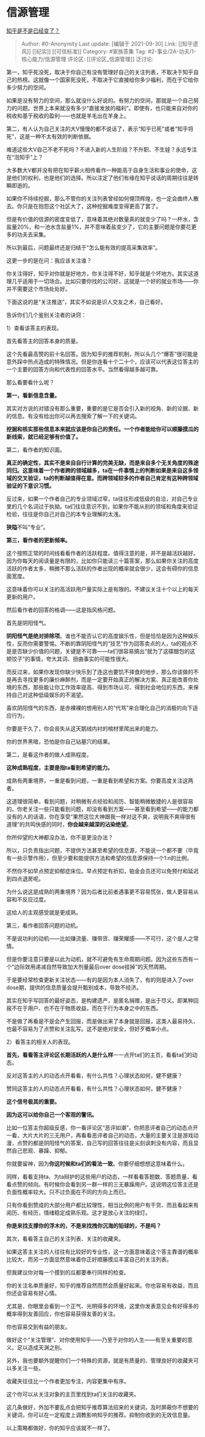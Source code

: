 # 信源管理
[知乎是不是已经变了？](https://www.zhihu.com/question/19666344/answer/823306722)

> Author: #0-Anonymity
> Last update: [编辑于 2021-09-30]
> Link: [[知乎遗风]] [[纪实]] [[可信标准]]
> Category: #家族答集
> Tag: #2-事业/2A-功夫/1-核心能力/信源管理
> 评论区: [[评论区_信源管理]]
> 泛讨论:

第一，知乎死没死，取决于你自己有没有管理好自己的关注列表，不取决于知乎自己的热榜。这就像一个国家死没死，不取决于它直接给你多少福利，而在于它给你多少努力的空间。

如果是没有努力的空间，那么就没什么好说的。有努力的空间，那就是一个自己努力的问题。世界上本来就没有多少“直接发放的福利”。即使有，也只能来自对你的税收和基于税收的盈利——也就是羊毛出在羊身上。

第二，有人认为自己关注的大V慢慢的都不说话了，表示“知乎已死”或者“知乎将死”，这是一种不太有效的判断依据。

难道这些大V自己不老不死吗？不进入新的人生阶段？不升职、不生娃？永远专注在“泡知乎”上？

大多数大V都并没有把在知乎薪火相传看作一种能高于自身生活和事业的使命，这是他们的权利，也是他们的选择。所以注定了他们有缘在知乎说话的周期往往是转瞬即逝的。

如果你不持续挖掘，那么不管你的关注列表曾经如何翎顶辉煌，也一定会曲终人散去。你只是在抱怨这个社区大了，这种挖掘难度变得更高了罢了。

但是有价值的信源的密度变低了，意味着其绝对数量真的就变少了吗？一杯水，含盐量20%，和一池水含盐量1%，并不意味着盐变少了，它的主要问题是你要花更多的功夫去采集。

所以到最后，问题最终还是归结于“怎么能有效的提高采集效率”。

这更一步的是在问：我应该关注谁？

你关注得好，知乎对你就是好地方，你关注得不好，知乎就是个坏地方。其实这道理几乎适用于一切场合。比如只要你找的公司好，这就是一个好的就业市场——你并不需要这个市场处处好。

下面这说的是“关注推送”，其实不如说是识人交友之术，自己看好。

告诉你们几个鉴别关注者的诀窍：

1）查看该答主的表现。

首先看答主的回答本身的质量。

这个先看最高赞的前十名回答。因为知乎的推荐机制，所以头几个“爆答”很可能是意外踩中热点造成的特殊情况。但是你连看十个二十个，应该可以代表这位答主的一个主要的回答方向和代表性的回答水平。当然看得越多越可靠。

那么看要看什么呢？

**第一，看新信息含量。**

其实对方说的对错没有那么重要，重要的是它是否会引入新的视角、新的论据、新的信息。有没有给出你可以再去搜索了解一下的关键词。

**挖掘和核实那些信息本来就应该是你自己的责任。一个作者能给你可以顺藤摸瓜的新线索，就已经足够有价值了。**

第二，看作者的知识面。

**真正的确定性，其实不是来自自行计算的完美无缺，而是来自多个无关角度的殊途同归。这意味着一个作者跨的领域越多，ta在一件事情上的判断如果是来自这多领域的交叉验证，ta的判断越值得在意。而跨领域较多的作者自己肯定有这种跨领域验证的下意识习惯。**

反过来，如果一个作者自己的专业领域过窄，ta往往形成低级的自洽，对自己专业里的几个名词过于执拗。ta们往往意识不到，如果你不能从别的领域和角度来验证检验，往往是你自己对自己的本专业理解的太浅。

**狭隘**不叫“专业”。

**第三，看作者的更新频率。**

这个按照正常的时间线看看作者的活跃程度。值得注意的是，并不是越活跃越好。因为你每天的阅读量是有限的，比如你只能读三十篇答案，那么如果你关注的高度活跃的作者太多，稍微不那么活跃的作者出现的概率就会很少，这会有碍你的信息面宽度。

这意味着你可以关注的高活跃用户量实际上是有限的。不建议关注十个以上的每天更新的用户。

然后看作者的回答的格调——这是指风格问题。

首先是阴阳怪气。

**阴阳怪气是绝对排除项**。谁也不能否认它的高度娱乐性，但是恰恰是因为这种娱乐性，反而你需要警惕。不断的靠阴阳怪气的“技艺”作为回答卖点的人，ta的观点不是是否缺少价值的问题，关键是不可靠——ta们很容易搞出“就为了这碟醋包的这顿饺子”的事情，夸大其词、扭曲事实的可能性很大。

而反过来，如果你发现你缺少快乐到了连这也要饥不择食的地步，那么你该做的不是再去寻找更多的廉价麻醉剂，而是一定要开始真正的解决方案、真正能改善你处境的东西，那些能让你工作效率提高、得到市场认可、得到社会地位的东西，来保持自己对这种低级娱乐的不渴望。

喜欢阴阳怪气的东西，是赤裸裸的想用别人的“代骂”来合理化自己的消极的向下适应行为，

你要是干久了，你会丧失从这天鹅绒内衬的棺材里爬出来的能力。

你的世界黑暗，恐怕是你自己钻墓穴的结果。

第二，是看这作者的做人成熟程度。

**这种成熟程度，主要是指ta看到希望的能力。**

成熟有两重境界，一重是看到问题，一重是看到希望和方案。你要高度关注这两者。

这道理很简单，看到问题，对稍微有点经验和阅历、智能稍微敏捷的人是很容易的。你老关注一些只能看到问题，却没有看到方案——甚至看到希望——的能力都没有的人的话语，你在享受“果然这位大神跟我一样对这不爽，说明我不爽得很有道理”的共鸣快感的同时，**你会越来越深的沾染绝望**。

你所仰望的大神都没办法，你不是更没办法？

所以，只负责指出问题，不提供方法甚至希望的信息源，不能说一个都不要（毕竟有一些示警作用），但至少要和能提供方法和希望的信息源保持一个1:n的比例。

不然你不如早点预定抑郁症床位。早点预定有折扣，铂金会员还可以免预付和延迟到四点退房呢。

为什么说这是成熟的两重境界？因为后者比前者遇事更不容易慌张，做人更容易从容和不反应过度。

这给人的主观感受就是更成熟。

第三，看作者回答问题的动机。

不是说功利的动机——比如赚流量、赚带货、赚荣耀感——不可行，这个是人之常情。

但是你要注意只要是以此为动机，就不可避免有生命周期问题。因为这些东西有一个“边际效用递减自然导致加大剂量最后over dose挂掉”的天然周期。

于是要经常检查更新关注状态——有的是因为本人消失了，有的则是进入了over dose期，提供的信息质量会提升甄别成本，导致不经济。

其实在知乎写回答的最好姿态，是构建遗产，是匿名捐赠，是出于尽义。即某种回报不在于用户、也不在于物质收益，而在于行为本身之中的东西。

不是做了再看是不是会产生回报，而是做出来了本身就是回报，这类人最易持久、也最不容易为了点赞和关注乱写。这不是绝对安全，但好歹概率小点。

2）看答主的相关人的表现。

**首先，看看答主评论区长期活跃的人是什么样**一一点开ta们的主页，看看ta们的动态。

反对这答主的人的动态点开看看，有什么共性？心理状态如何，健不健康？

赞同这答主的人的动态点开看看，有什么共性？心理状态如何，健不健康？

**这个信号极其的重要。**

**因为这可以给你自己一个客观的警讯。**

比如一位答主你超级反感，你一看评论区“恶评如潮”，你把恶评者自己的动态点开一看，大片大片的三无用户，再看看恶评者自己的动态，大量的主要关注是游戏动漫，点赞的都是阴阳怪气的答案，自己写的回答往往是尖刻讽刺没有内容，而且显然自己悲观、暴躁、抑郁。

你就要留神，因为**你这时候和ta们的看法一致**。你要仔细想想这意味着什么。

同样，看看支持ta、为ta辩护的这些用户的动态，一样看看答题数、答题质量，看看点赞的倾向。有时候你会看到另一群一样的三无暴躁用户。这说明这位答主还是负面性概率较大。只不过负面在不同的方向上而已。

只有你看到赞成的大部分用户都比较理性，相当比例的用户有干货、而且看起来有阅历、有经历，情绪稳定成熟乐观。这才是放心关注的绿灯。

**你是来找支撑你的浮木的，不是来找拽你沉海的铅球的，不是吗？**

其次，看看答主自己的关注列表、关注的收藏夹。

如果这答主关注的人往往有比较好的专业性，这一方面意味着这个答主靠谱的概率比较大，而另一方面显然意味着你正好顺藤摸瓜丰富自己的关注列表。

但我建议你对每一个摸到的瓜都要奉行同样的检查。

你的关注名单质量好，知乎的推荐自然而然会质量好起来。你也容易有收益，而且你还会容易有好心情。

尤其是，你眼里会看到一个正气、光明得多的环境，这里你发表意见会有好得多的概率得到友善回应，你也容易获得友善的关注。

你也容易交到有益的朋友。

做好这个“关注管理”、对你使用知乎——乃至于对你的人生——有至关重要的意义。足以造成天渊之别。

另外，我也要额外提醒你们一个特殊的资源，就是有质量的、管理良好的收藏夹可以多关注一些。

收藏夹往往比一个作者更加专注，内容更集中有序。

这个你可以从关注对象的主页里找到ta们关注的收藏夹。

这几条做好，外加不要乱点会把知乎推荐算法招来的关键词，及时屏蔽你不想要的关键词，你可以在一定程度上调教影响知乎的推荐。抑制你收到的无效信息量。

以上策略都做好，你的知乎应该就不一样了。
